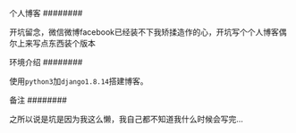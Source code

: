 个人博客
########

开坑留念，微信微博facebook已经装不下我矫揉造作的心，开坑写个个人博客偶尔上来写点东西装个版本

环境介绍
########

使用<code>python3</code>加<code>django1.8.14</code>搭建博客。

备注
########

之所以说是坑是因为我这么懒，我自己都不知道我什么时候会写完...
